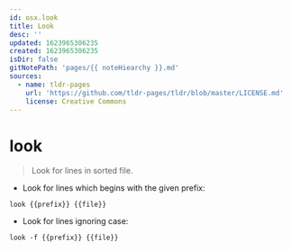 ```yaml
---
id: osx.look
title: Look
desc: ''
updated: 1623965306235
created: 1623965306235
isDir: false
gitNotePath: 'pages/{{ noteHiearchy }}.md'
sources:
  - name: tldr-pages
    url: 'https://github.com/tldr-pages/tldr/blob/master/LICENSE.md'
    license: Creative Commons
---
```

# look

> Look for lines in sorted file.

- Look for lines which begins with the given prefix:

`look {{prefix}} {{file}}`

- Look for lines ignoring case:

`look -f {{prefix}} {{file}}`

